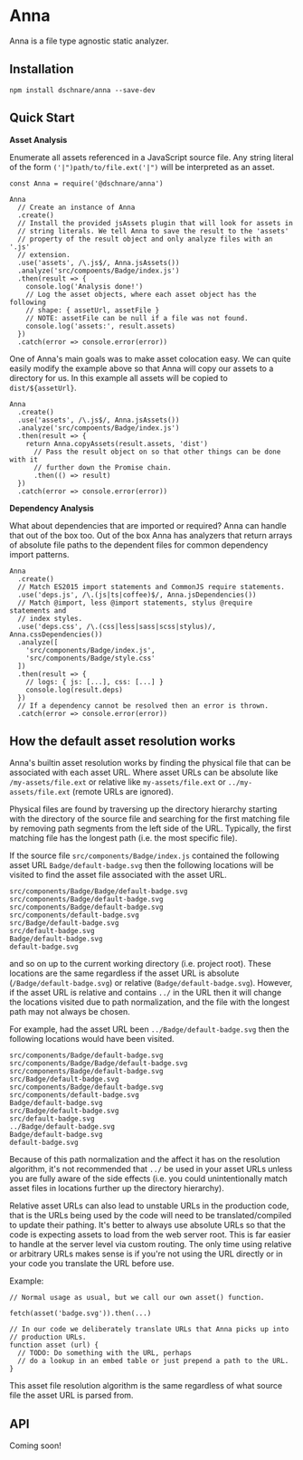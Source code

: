 # Anna

Anna is a file type agnostic static analyzer.

## Installation

    npm install dschnare/anna --save-dev

## Quick Start

**Asset Analysis**

Enumerate all assets referenced in a JavaScript source file. Any string literal
of the form `('|")path/to/file.ext('|")` will be interpreted as an asset.

    const Anna = require('@dschnare/anna')

    Anna
      // Create an instance of Anna
      .create()
      // Install the provided jsAssets plugin that will look for assets in
      // string literals. We tell Anna to save the result to the 'assets'
      // property of the result object and only analyze files with an '.js'
      // extension.
      .use('assets', /\.js$/, Anna.jsAssets())
      .analyze('src/compoents/Badge/index.js')
      .then(result => {
        console.log('Analysis done!')
        // Log the asset objects, where each asset object has the following
        // shape: { assetUrl, assetFile }
        // NOTE: assetFile can be null if a file was not found.
        console.log('assets:', result.assets)
      })
      .catch(error => console.error(error))

One of Anna's main goals was to make asset colocation easy. We can quite easily
modify the example above so that Anna will copy our assets to a directory for
us. In this example all assets will be copied to `dist/${assetUrl}`.

    Anna
      .create()
      .use('assets', /\.js$/, Anna.jsAssets())
      .analyze('src/compoents/Badge/index.js')
      .then(result => {
        return Anna.copyAssets(result.assets, 'dist')
          // Pass the result object on so that other things can be done with it
          // further down the Promise chain.
          .then(() => result)
      })
      .catch(error => console.error(error))

**Dependency Analysis**

What about dependencies that are imported or required? Anna can handle that out
of the box too. Out of the box Anna has analyzers that return arrays of absolute
file paths to the dependent files for common dependency import patterns.

    Anna
      .create()
      // Match ES2015 import statements and CommonJS require statements.
      .use('deps.js', /\.(js|ts|coffee)$/, Anna.jsDependencies())
      // Match @import, less @import statements, stylus @require statements and
      // index styles.
      .use('deps.css', /\.(css|less|sass|scss|stylus)/, Anna.cssDependencies())
      .analyze([
        'src/components/Badge/index.js',
        'src/components/Badge/style.css'
      ])
      .then(result => {
        // logs: { js: [...], css: [...] }
        console.log(result.deps)
      })
      // If a dependency cannot be resolved then an error is thrown.
      .catch(error => console.error(error))

## How the default asset resolution works

Anna's builtin asset resolution works by finding the physical file that can be
associated with each asset URL. Where asset URLs can be absolute like
`/my-assets/file.ext` or relative like `my-assets/file.ext` or
`../my-assets/file.ext` (remote URLs are ignored).

Physical files are found by traversing up the directory hierarchy starting with
the directory of the source file and searching for the first matching file by
removing path segments from the left side of the URL. Typically, the first
matching file has the longest path (i.e. the most specific file).

If the source file `src/components/Badge/index.js` contained the following asset
URL `Badge/default-badge.svg` then the following locations will be visited to
find the asset file associated with the asset URL.

    src/components/Badge/Badge/default-badge.svg
    src/components/Badge/default-badge.svg
    src/components/Badge/default-badge.svg
    src/components/default-badge.svg
    src/Badge/default-badge.svg
    src/default-badge.svg
    Badge/default-badge.svg
    default-badge.svg

and so on up to the current working directory (i.e. project root). These
locations are the same regardless if the asset URL is absolute
(`/Badge/default-badge.svg`) or relative (`Badge/default-badge.svg`). However,
if the asset URL is relative and contains `../` in the URL then it will change
the locations visited due to path normalization, and the file with the longest
path may not always be chosen.

For example, had the asset URL been `../Badge/default-badge.svg` then the
following locations would have been visited.

    src/components/Badge/default-badge.svg
    src/components/Badge/Badge/default-badge.svg
    src/components/Badge/default-badge.svg
    src/Badge/default-badge.svg
    src/components/Badge/default-badge.svg
    src/components/default-badge.svg
    Badge/default-badge.svg
    src/Badge/default-badge.svg
    src/default-badge.svg
    ../Badge/default-badge.svg
    Badge/default-badge.svg
    default-badge.svg

Because of this path normalization and the affect it has on the resolution
algorithm, it's not recommended that `../` be used in your asset URLs unless you
are fully aware of the side effects (i.e. you could unintentionally match asset
files in locations further up the directory hierarchy).

Relative asset URLs can also lead to unstable URLs in the production code, that
is the URLs being used by the code will need to be translated/compiled to update
their pathing. It's better to always use absolute URLs so that the code is
expecting assets to load from the web server root. This is far easier to handle
at the server level via custom routing. The only time using relative or
arbitrary URLs makes sense is if you're not using the URL directly or in your
code you translate the URL before use.

Example:

    // Normal usage as usual, but we call our own asset() function.

    fetch(asset('badge.svg')).then(...)

    // In our code we deliberately translate URLs that Anna picks up into
    // production URLs.
    function asset (url) {
      // TODO: Do something with the URL, perhaps
      // do a lookup in an embed table or just prepend a path to the URL.
    }

This asset file resolution algorithm is the same regardless of what source file
the asset URL is parsed from.

## API

Coming soon!
